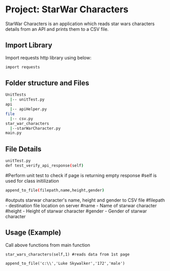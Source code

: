# Project: StarWar Characters

StarWar Characters is an application which reads star wars characters details from an API and prints them to a CSV file.

## Import Library
Import requests http library using below:

```bash
import requests
```
## Folder structure and Files
```bash
UnitTests
  |-- unitTest.py
api
  |-- apiHelper.py
file
  |-- csv.py
star_war_characters
  |--starWarCharacter.py
main.py

```
## File Details

```bash
unitTest.py
def test_verify_api_response(self)
```
#Perform unit test to check if page is returning empty response
#self is used for class initilization

```bash
append_to_file(filepath,name,height,gender)
```
#outputs starwar character's name, height and gender to CSV file
#filepath - destination file location on server
#name - Name of starwar character
#height - Height of starwar character
#gender - Gender of starwar character

## Usage (Example)
Call above functions from main function
```
star_wars_characters(self,1) #reads data from 1st page

append_to_file('c:\\','Luke Skywalker','172','male')
```
